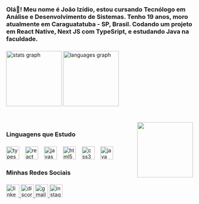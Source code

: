<h3 align="left">Olá👋! Meu nome é João Izídio, estou cursando  Tecnólogo em Análise e Desenvolvimento de Sistemas. Tenho 19 anos, moro atualmente em Caraguatatuba - SP, Brasil. Codando um projeto em React Native, Next JS com TypeSript, e estudando Java na faculdade.</h3>

###

<div align="left">
  <img src="https://github-readme-stats.vercel.app/api?username=joaoizidio-2902&hide_title=false&hide_rank=false&show_icons=true&include_all_commits=true&count_private=true&disable_animations=false&theme=dark&locale=en&hide_border=false" height="150" alt="stats graph"  />
  <img src="https://github-readme-stats.vercel.app/api/top-langs?username=joaoizidio-2902&locale=en&hide_title=false&layout=compact&card_width=320&langs_count=5&theme=dark&hide_border=false" height="150" alt="languages graph"  />
</div>

###

<br clear="both">

<img align="right" height="150" src="(https://media.tenor.com/jHg-q58KgiYAAAAC/scaler-create-impact.gif)"  />

###

<h3 align="left">Linguagens que Estudo</h3>

###

<div align="left">
  <img src="https://cdn.jsdelivr.net/gh/devicons/devicon/icons/typescript/typescript-original.svg" height="35" alt="typescript logo"  />
  <img width="8" />
  <img src="https://cdn.jsdelivr.net/gh/devicons/devicon/icons/react/react-original.svg" height="35" alt="react logo"  />
  <img width="8" />
  <img src="https://cdn.jsdelivr.net/gh/devicons/devicon/icons/javascript/javascript-original.svg" height="35" alt="javascript logo"  />
  <img width="8" />
  <img src="https://cdn.jsdelivr.net/gh/devicons/devicon/icons/html5/html5-original.svg" height="35" alt="html5 logo"  />
  <img width="8" />
  <img src="https://cdn.jsdelivr.net/gh/devicons/devicon/icons/css3/css3-original.svg" height="35" alt="css3 logo"  />
  <img width="8" />
  <img src="https://cdn.jsdelivr.net/gh/devicons/devicon/icons/java/java-original.svg" height="35" alt="java logo"  />
</div>

###

<h3 align="left">Minhas Redes Sociais</h3>

###

<div align="left">
  <a href = "https://www.linkedin.com/in/joaoizidioloiola/" target = "_blank"> <img src="https://img.shields.io/static/v1?message=LinkedIn&logo=linkedin&label=&color=0077B5&logoColor=white&labelColor=&style=for-the-badge" height="35" alt="linkedin logo"  />
  <a href = "https://discord.gg/JncntAkx" target = "_blank"><img src="https://img.shields.io/static/v1?message=Discord&logo=discord&label=&color=7289DA&logoColor=white&labelColor=&style=for-the-badge" height="35" alt="discord logo"  />
  <a href = "mailto:joaoizidio287@gmail.com" target = "_blank"><img src="https://img.shields.io/static/v1?message=Gmail&logo=gmail&label=&color=D14836&logoColor=white&labelColor=&style=for-the-badge" height="35" alt="gmail logo"  />
   <a href = "https://www.instagram.com/joaoizidioloiola/" target = "_blank"><img src="https://img.shields.io/static/v1?message=Instagram&logo=instagram&label=&color=E4405F&logoColor=white&labelColor=&style=for-the-badge" height="35" alt="instagram logo"  />
</div>

###

